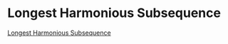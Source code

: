 # Longest Harmonious Subsequence

[Longest Harmonious Subsequence](https://leetcode.com/problems/longest-harmonious-subsequence/)

